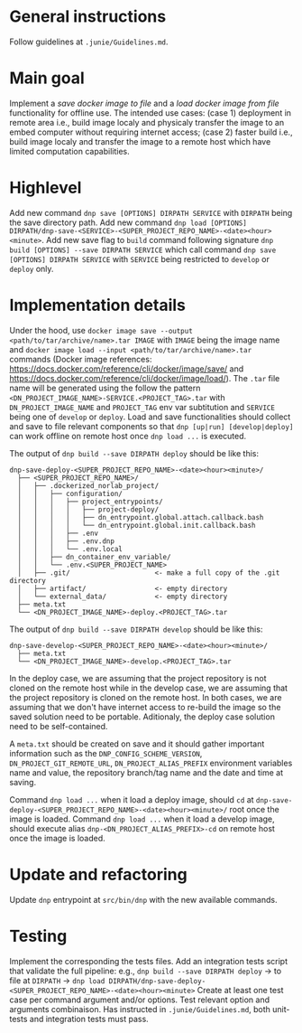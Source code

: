 
# General instructions
Follow guidelines at `.junie/Guidelines.md`.

# Main goal
Implement a _save docker image to file_ and a _load docker image from file_ functionality for offline use.
The intended use cases: (case 1) deployment in remote area i.e., build image localy and physicaly transfer the image to an embed computer without requiring internet access; (case 2) faster build i.e., build image localy and transfer the image to a remote host which have limited computation capabilities.


# Highlevel
Add new command `dnp save [OPTIONS] DIRPATH SERVICE` with `DIRPATH` being the save directory path.
Add new command `dnp load [OPTIONS] DIRPATH/dnp-save-<SERVICE>-<SUPER_PROJECT_REPO_NAME>-<date><hour><minute>`.
Add new save flag to `build` command following signature `dnp build [OPTIONS] --save DIRPATH SERVICE` which call command `dnp save [OPTIONS] DIRPATH SERVICE` with `SERVICE` being restricted to `develop` or `deploy` only.

# Implementation details
Under the hood, use `docker image save --output <path/to/tar/archive/name>.tar IMAGE` with `IMAGE` being the image name and `docker image load --input <path/to/tar/archive/name>.tar` commands (Docker image references: https://docs.docker.com/reference/cli/docker/image/save/ and https://docs.docker.com/reference/cli/docker/image/load/).
The `.tar` file name will be generated using the follow the pattern `<DN_PROJECT_IMAGE_NAME>-SERVICE.<PROJECT_TAG>.tar` with `DN_PROJECT_IMAGE_NAME` and `PROJECT_TAG` env var subtitution and `SERVICE` being one of `develop` or `deploy`.
Load and save functionalities should collect and save to file relevant components so that `dnp [up|run] [develop|deploy]` can work offline on remote host once `dnp load ...` is executed.

The output of `dnp build --save DIRPATH deploy` should be like this:
```markup
dnp-save-deploy-<SUPER_PROJECT_REPO_NAME>-<date><hour><minute>/
  ├── <SUPER_PROJECT_REPO_NAME>/
  │   ├── .dockerized_norlab_project/
  │   │   ├── configuration/
  │   │   │   ├── project_entrypoints/
  │   │   │   │   ├── project-deploy/
  │   │   │   │   ├── dn_entrypoint.global.attach.callback.bash
  │   │   │   │   └── dn_entrypoint.global.init.callback.bash
  │   │   │   ├── .env
  │   │   │   ├── .env.dnp
  │   │   │   └── .env.local
  │   │   ├── dn_container_env_variable/
  │   │   └── .env.<SUPER_PROJECT_NAME>
  │   ├── .git/                     <- make a full copy of the .git directory
  │   ├── artifact/                 <- empty directory
  │   └── external_data/            <- empty directory
  ├── meta.txt
  └── <DN_PROJECT_IMAGE_NAME>-deploy.<PROJECT_TAG>.tar
```

The output of `dnp build --save DIRPATH develop` should be like this:
```markup
dnp-save-develop-<SUPER_PROJECT_REPO_NAME>-<date><hour><minute>/
  ├── meta.txt
  └── <DN_PROJECT_IMAGE_NAME>-develop.<PROJECT_TAG>.tar
```

In the deploy case, we are assuming that the project repository is not cloned on the remote host while in the develop case, we are assuming that the project repository is cloned on the remote host.
In both cases, we are assuming that we don't have internet access to re-build the image so the saved solution need to be portable.
Aditionaly, the deploy case solution need to be self-contained.

A `meta.txt` should be created on save and it should gather important information such as the `DNP_CONFIG_SCHEME_VERSION`, `DN_PROJECT_GIT_REMOTE_URL`, `DN_PROJECT_ALIAS_PREFIX` environment variables name and value, the repository branch/tag name and the date and time at saving.

Command `dnp load ...` when it load a deploy image, should `cd` at `dnp-save-deploy-<SUPER_PROJECT_REPO_NAME>-<date><hour><minute>/` root once the image is loaded. 
Command `dnp load ...` when it load a develop image, should execute alias `dnp-<DN_PROJECT_ALIAS_PREFIX>-cd` on remote host once the image is loaded. 


# Update and refactoring
Update `dnp` entrypoint at `src/bin/dnp` with the new available commands.

# Testing
Implement the corresponding the tests files.
Add an integration tests script that validate the full pipeline: e.g., `dnp build --save DIRPATH deploy` -> to file at `DIRPATH` -> `dnp load DIRPATH/dnp-save-deploy-<SUPER_PROJECT_REPO_NAME>-<date><hour><minute>` 
Create at least one test case per command argument and/or options.
Test relevant option and arguments combinaison.
Has instructed in `.junie/Guidelines.md`, both unit-tests and integration tests must pass.
